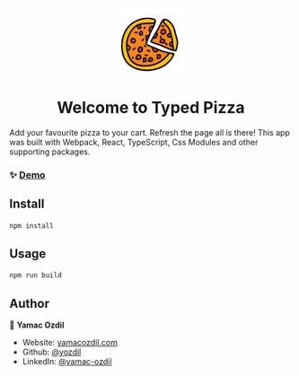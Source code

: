 <p align="center">
  <img width="120" height="120" src="src/svg/pizza.svg">
</p>
<h1 align="center">Welcome to Typed Pizza</h1>

Add your favourite pizza to your cart. Refresh the page all is there! This app was built with Webpack, React, TypeScript, Css Modules and other supporting packages.

### ✨ [Demo](https://condescending-knuth-40d72d.netlify.app/)

## Install

```sh
npm install
```

## Usage

```sh
npm run build
```

## Author

👤 **Yamac Ozdil**

* Website: [yamacozdil.com](https://yamacozdil.com)
* Github: [@yozdil](https://github.com/yozdil)
* LinkedIn: [@yamac-ozdil](https://linkedin.com/in/yamac-ozdil)